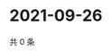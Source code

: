 # 2021-09-26

共 0 条

<!-- BEGIN WEIBO -->
<!-- 最后更新时间 Sun Sep 26 2021 05:11:37 GMT+0800 (China Standard Time) -->

<!-- END WEIBO -->
